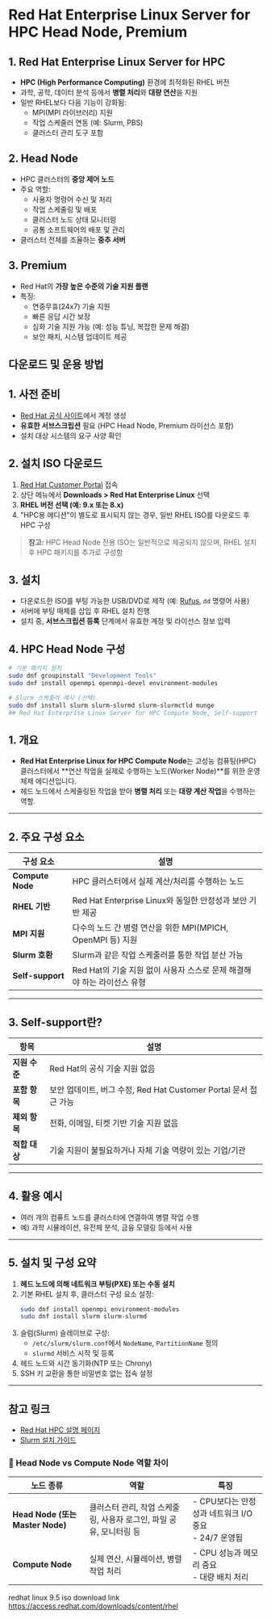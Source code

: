 # Red Hat Enterprise Linux Server for HPC Head Node, Premium

## 1. Red Hat Enterprise Linux Server for HPC
- **HPC (High Performance Computing)** 환경에 최적화된 RHEL 버전
- 과학, 공학, 데이터 분석 등에서 **병렬 처리**와 **대량 연산**을 지원
- 일반 RHEL보다 다음 기능이 강화됨:
  - MPI(MPI 라이브러리) 지원
  - 작업 스케줄러 연동 (예: Slurm, PBS)
  - 클러스터 관리 도구 포함

## 2. Head Node
- HPC 클러스터의 **중앙 제어 노드**
- 주요 역할:
  - 사용자 명령어 수신 및 처리
  - 작업 스케줄링 및 배포
  - 클러스터 노드 상태 모니터링
  - 공통 소프트웨어의 배포 및 관리
- 클러스터 전체를 조율하는 **중추 서버**

## 3. Premium
- Red Hat의 **가장 높은 수준의 기술 지원 플랜**
- 특징:
  - 연중무휴(24x7) 기술 지원
  - 빠른 응답 시간 보장
  - 심화 기술 지원 가능 (예: 성능 튜닝, 복잡한 문제 해결)
  - 보안 패치, 시스템 업데이트 제공


## 다운로드 및 운용 방법

## 1. 사전 준비
- [Red Hat 공식 사이트](https://www.redhat.com)에서 계정 생성
- **유효한 서브스크립션** 필요 (HPC Head Node, Premium 라이선스 포함)
- 설치 대상 시스템의 요구 사양 확인

## 2. 설치 ISO 다운로드
1. [Red Hat Customer Portal](https://access.redhat.com) 접속
2. 상단 메뉴에서 **Downloads > Red Hat Enterprise Linux** 선택
3. **RHEL 버전 선택 (예: 9.x 또는 8.x)**  
4. "HPC용 에디션"이 별도로 표시되지 않는 경우, 일반 RHEL ISO를 다운로드 후 HPC 구성

> **참고:** HPC Head Node 전용 ISO는 일반적으로 제공되지 않으며, RHEL 설치 후 HPC 패키지를 추가로 구성함

## 3. 설치
- 다운로드한 ISO를 부팅 가능한 USB/DVD로 제작 (예: [Rufus](https://rufus.ie), `dd` 명령어 사용)
- 서버에 부팅 매체를 삽입 후 RHEL 설치 진행
- 설치 중, **서브스크립션 등록** 단계에서 유효한 계정 및 라이선스 정보 입력

## 4. HPC Head Node 구성
```bash
# 기본 패키지 설치
sudo dnf groupinstall "Development Tools"
sudo dnf install openmpi openmpi-devel environment-modules

# Slurm 스케줄러 예시 (선택)
sudo dnf install slurm slurm-slurmd slurm-slurmctld munge
## Red Hat Enterprise Linux Server for HPC Compute Node, Self-support
```

## 1. 개요
- **Red Hat Enterprise Linux for HPC Compute Node**는 고성능 컴퓨팅(HPC) 클러스터에서 **연산 작업을 실제로 수행하는 노드(Worker Node)**를 위한 운영체제 에디션입니다.
- 헤드 노드에서 스케줄링된 작업을 받아 **병렬 처리** 또는 **대량 계산 작업**을 수행하는 역할.

---

## 2. 주요 구성 요소

| 구성 요소     | 설명 |
|--------------|------|
| **Compute Node** | HPC 클러스터에서 실제 계산/처리를 수행하는 노드 |
| **RHEL 기반** | Red Hat Enterprise Linux와 동일한 안정성과 보안 기반 제공 |
| **MPI 지원** | 다수의 노드 간 병렬 연산을 위한 MPI(MPICH, OpenMPI 등) 지원 |
| **Slurm 호환** | Slurm과 같은 작업 스케줄러를 통한 작업 분산 가능 |
| **Self-support** | Red Hat의 기술 지원 없이 사용자 스스로 문제 해결해야 하는 라이선스 유형 |

---

## 3. Self-support란?

| 항목 | 설명 |
|------|------|
| **지원 수준** | Red Hat의 공식 기술 지원 없음 |
| **포함 항목** | 보안 업데이트, 버그 수정, Red Hat Customer Portal 문서 접근 가능 |
| **제외 항목** | 전화, 이메일, 티켓 기반 기술 지원 없음 |
| **적합 대상** | 기술 지원이 불필요하거나 자체 기술 역량이 있는 기업/기관 |

---

## 4. 활용 예시
- 여러 개의 컴퓨트 노드를 클러스터에 연결하여 병렬 작업 수행
- 예) 과학 시뮬레이션, 유전체 분석, 금융 모델링 등에서 사용

---

## 5. 설치 및 구성 요약
1. **헤드 노드에 의해 네트워크 부팅(PXE) 또는 수동 설치**
2. 기본 RHEL 설치 후, 클러스터 구성 요소 설정:
    ```bash
    sudo dnf install openmpi environment-modules
    sudo dnf install slurm slurm-slurmd
    ```
3. 슬럼(Slurm) 슬레이브로 구성:
    - `/etc/slurm/slurm.conf`에서 `NodeName`, `PartitionName` 정의
    - `slurmd` 서비스 시작 및 등록
4. 헤드 노드와 시간 동기화(NTP 또는 Chrony)
5. SSH 키 교환을 통한 비밀번호 없는 접속 설정

---

## 참고 링크
- [Red Hat HPC 설명 페이지](https://www.redhat.com/en/technologies/linux-platforms/enterprise-linux/hpc)
- [Slurm 설치 가이드](https://slurm.schedmd.com/quickstart.html)


### 🎯 Head Node vs Compute Node 역할 차이

| 노드 종류 | 역할 | 특징 |
|-----------|------|------|
| **Head Node (또는 Master Node)** | 클러스터 관리, 작업 스케줄링, 사용자 로그인, 파일 공유, 모니터링 등 | - CPU보다는 안정성과 네트워크 I/O 중요<br>- 24/7 운영됨 |
| **Compute Node** | 실제 연산, 시뮬레이션, 병렬 작업 처리 | - CPU 성능과 메모리 중요<br>- 대량 배치 처리 |


redhat linux 9.5 iso download link 
https://access.redhat.com/downloads/content/rhel
